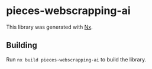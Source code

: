 # pieces-webscrapping-ai

This library was generated with [Nx](https://nx.dev).

## Building

Run `nx build pieces-webscrapping-ai` to build the library.
